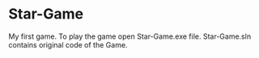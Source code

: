 # Star-Game
My first game.
To play the game open Star-Game.exe file.
Star-Game.sln contains original code of the Game.
